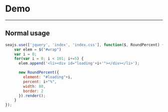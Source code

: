 # Demo

---

## Normal usage

<style>
ul#wrap, ul#wrap>li{
  list-style:none;
  margin: 10px 0;
  padding: 0
}
</style>

<ul id="wrap"></ul>

````javascript
seajs.use(['jquery', 'index', 'index.css'], function($, RoundPercent) {
    var elem = $("#wrap")
    var i = 0;
    for(var i = 0; i < 101; i+=5) {
      elem.append('<li><div id="loading'+i+'"></div></li>');

      new RoundPercent({
        element: "#loading"+i,
        percent: i+"%",
        width: 80,
        border: 2
      }).render();
    }
});
````
